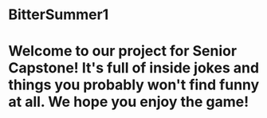 # BitterSummer1

# Welcome to our project for Senior Capstone! It's full of inside jokes and things you probably won't find funny at all. We hope you enjoy the game! 
